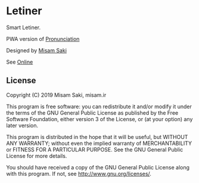# Letiner

Smart Letiner.

PWA version of [Pronunciation](https://cafebazaar.ir/app/ir.misam.leitner)

Designed by [Misam Saki](http://misam.ir)

See [Online](https://leitner.misam.ir/)

## License

Copyright (C) 2019  Misam Saki, misam.ir

This program is free software: you can redistribute it and/or modify
it under the terms of the GNU General Public License as published by
the Free Software Foundation, either version 3 of the License, or
(at your option) any later version.

This program is distributed in the hope that it will be useful,
but WITHOUT ANY WARRANTY; without even the implied warranty of
MERCHANTABILITY or FITNESS FOR A PARTICULAR PURPOSE.  See the
GNU General Public License for more details.

You should have received a copy of the GNU General Public License
along with this program.  If not, see <http://www.gnu.org/licenses/>.
